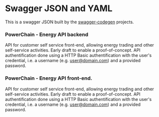
# Swagger JSON and YAML
This is a swagger JSON built by the [swagger-codegen](https://github.com/swagger-api/swagger-codegen) projects.


### PowerChain - Energy API backend

API for customer self service front-end, allowing energy trading and other self-service activities. Early draft to enable a proof-of-concept. API authentification done using a HTTP Basic authentification with the user's credential, i.e. a username (e.g. user@domain.com) and a provided password.

### PowerChain - Energy API front-end.

API for customer self service front-end, allowing energy trading and other self-service activities. Early draft to enable a proof-of-concept. API authentification done using a HTTP Basic authentification with the user's credential, i.e. a username (e.g. user@domain.com) and a provided password.
